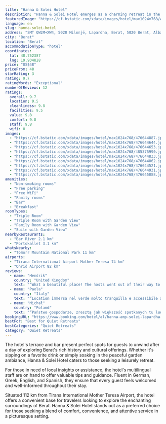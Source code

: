 ```yaml
---
title: "Hanna & Solei Hotel"
description: "Hanna & Solei Hotel emerges as a charming retreat in the heart of Berat, offering a blend of comfort and convenience with its well-appointed amenities and serene garden views."
featuredImage: "https://cf.bstatic.com/xdata/images/hotel/max1024x768/476644887.jpg?k=795adad82b655173908ea6fe57644df963d5891a7b4b5b93ca48c53506622f06&o=&hp=1"
language: en
slug: hanna-solei-hotel
address: "SMT QW2M+XW4, 5020 Milonjë, Lapardha, Berat, 5020 Berat, Albania"
city: "Berat"
location: "Berat"
accommodationType: "hotel"
coordinates:
  lat: 40.752387
  lng: 19.934828
price: "US$48"
priceFrom: 48
starRating: 3
rating: 9.7
ratingWords: "Exceptional"
numberOfReviews: 12
ratings:
  overall: 9.7
  location: 9.5
  cleanliness: 9.8
  facilities: 9.5
  value: 9.8
  comfort: 9.8
  staff: 9.8
  wifi: 0
images:
  - "https://cf.bstatic.com/xdata/images/hotel/max1024x768/476644887.jpg?k=795adad82b655173908ea6fe57644df963d5891a7b4b5b93ca48c53506622f06&o=&hp=1"
  - "https://cf.bstatic.com/xdata/images/hotel/max1024x768/476644644.jpg?k=c713c03df4f81df00b0ac2441b0cd284c433f86b2779adcb1315dea52bb606c5&o=&hp=1"
  - "https://cf.bstatic.com/xdata/images/hotel/max1024x768/476644653.jpg?k=63f6cd4fb924008f27673e0d3ee8f48e351603843a4feff070290e7265ab5986&o=&hp=1"
  - "https://cf.bstatic.com/xdata/images/hotel/max1024x768/485375990.jpg?k=9d35818b966657ad1adb0aab091eb0b70448b82320794bc8222f2b843eda29d6&o=&hp=1"
  - "https://cf.bstatic.com/xdata/images/hotel/max1024x768/476644833.jpg?k=82121083a7b8941ddfa598c8de253c746180c85fb4dbbaf7db7e734f44a2c39f&o=&hp=1"
  - "https://cf.bstatic.com/xdata/images/hotel/max1024x768/476644862.jpg?k=5e62934124d648f5265735d2b9ee47841818c9580356fabbb80cda3ec13b0223&o=&hp=1"
  - "https://cf.bstatic.com/xdata/images/hotel/max1024x768/476644521.jpg?k=fe7b0f284248ccf10ff4f99ad19c61718f840e218f368e40490d504776d435db&o=&hp=1"
  - "https://cf.bstatic.com/xdata/images/hotel/max1024x768/476644931.jpg?k=f8e45348f80159f8b720c47b3f65a1d23b5f18084a709beb57b112558d505f39&o=&hp=1"
  - "https://cf.bstatic.com/xdata/images/hotel/max1024x768/476645088.jpg?k=562d34c256611e55071f264b1e98ab9e5344070fb5675de7d1d52955b7653309&o=&hp=1"
amenities:
  - "Non-smoking rooms"
  - "Free parking"
  - "Free WiFi"
  - "Family rooms"
  - "Bar"
  - "Breakfast"
roomTypes:
  - "Triple Room"
  - "Triple Room with Garden View"
  - "Family Room with Garden View"
  - "Suite with Garden View"
nearbyRestaurants:
  - "Bar River 2.1 km"
  - "Portokallet 3.1 km"
whatsNearby:
  - "Tomorr Mountain National Park 11 km"
airports:
  - "Tirana International Airport Mother Teresa 74 km"
  - "Ohrid Airport 82 km"
reviews:
  - name: "Hendrik"
    country: "United Kingdom"
    text: "“What a beautiful place! The hosts went out of their way to make us at home and make our stay memorable. The room was beautiful and newly decorated. The bedding was so comfortable. The breakfast was fit for a king. If we are ever again in...”"
  - name: "Paola"
    country: "Italy"
    text: "“Location immersa nel verde molto tranquilla e accessibile a tutti i Servizi.Tutto molto bello struttura nuova e accogliente gestito da una famiglia speciale disponibile per ogni esigenza camera spaziosa pulita,colazione genuina con prodotti a km 0...”"
  - name: "Michał"
    country: "Poland"
    text: "“Państwo gospodarze, zresztą jak większość spotkanych tu ludzi, byli wspaniali.”"
bookingURL: "https://www.booking.com/hotel/al/hanna-amp-solei-lapardha-1.en-gb.html?aid=8035640"
bestFor: "Best for Quiet Retreats"
bestCategories: "Quiet Retreats"
category: "Quiet Retreats"
---
```


The hotel's terrace and bar present perfect spots for guests to unwind after a day of exploring Berat's rich history and cultural offerings. Whether it's sipping on a favorite drink or simply soaking in the peaceful garden ambiance, Hanna & Solei Hotel caters to those seeking a leisurely retreat.

For those in need of local insights or assistance, the hotel's multilingual staff are on hand to offer valuable tips and guidance. Fluent in German, Greek, English, and Spanish, they ensure that every guest feels welcomed and well-informed throughout their stay.

Situated 112 km from Tirana International Mother Teresa Airport, the hotel offers a convenient base for travelers looking to explore the enchanting surroundings of Berat. Hanna & Solei Hotel stands out as a preferred choice for those seeking a blend of comfort, convenience, and attentive service in a picturesque setting.